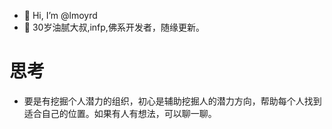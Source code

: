 - 👋 Hi, I’m @lmoyrd
- 👀 30岁油腻大叔,infp,佛系开发者，随缘更新。

# 思考
- 要是有挖掘个人潜力的组织，初心是辅助挖掘人的潜力方向，帮助每个人找到适合自己的位置。如果有人有想法，可以聊一聊。

<!---
lmoyrd/lmoyrd is a ✨ special ✨ repository because its `README.md` (this file) appears on your GitHub profile.
You can click the Preview link to take a look at your changes.
--->
